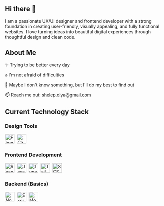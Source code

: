 ## Hi there 👋

I am a passionate UX/UI designer and frontend developer with a strong foundation in creating user-friendly, visually appealing, and fully functional websites. I love turning ideas into beautiful digital experiences through thoughtful design and clean code.

## About Me

✨ Trying to be better every day

✊ I'm not afraid of difficulties

🔭 Maybe I don't know something, but I'll do my best to find out

📫 Reach me out: shelep.olya@gmail.com

## Current Technology Stack

### Design Tools  
<img src="https://cdn.simpleicons.org/figma/ff7262" alt="Figma" width="30" height="30" />&nbsp;
<img src="https://cdn.simpleicons.org/canva/00C4CC" alt="Canva" width="30" height="30" />&nbsp;

### Frontend Development  
<img src="https://cdn.simpleicons.org/react/61DAFB" alt="React" width="30" height="30" />&nbsp;
<img src="https://cdn.simpleicons.org/javascript/F7DF1E" alt="JavaScript" width="30" height="30" />&nbsp;
<img src="https://cdn.simpleicons.org/typescript/3178C6" alt="TypeScript" width="30" height="30" />&nbsp;
<img src="https://cdn.simpleicons.org/tailwindcss/06B6D4" alt="Tailwind CSS" width="30" height="30" />&nbsp;
<img src="https://cdn.simpleicons.org/sass/CC6699" alt="SCSS" width="30" height="30" />

### Backend (Basics)  
<img src="https://cdn.simpleicons.org/node.js/339933" alt="Node.js" width="30" height="30" />&nbsp;
<img src="https://cdn.simpleicons.org/express" alt="Express" width="30" height="30" />&nbsp;
<img src="https://cdn.simpleicons.org/mongodb/47A248" alt="MongoDB" width="30" height="30" />


